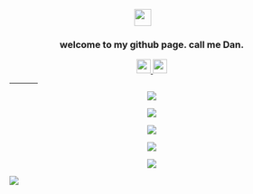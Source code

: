 <p align="center">
  <a href="#">
    <img style="padding-right: 32px;" src="https://media.giphy.com/media/hvRJCLFzcasrR4ia7z/giphy.gif" width="30">
  </a>
</p>

<h3 align="center">
  welcome to my github page. call me Dan.
</h3>

<p align="center">
  <a href="https://twitter.com/dan_mizu">
    <img src="https://img.shields.io/badge/twitter-%231DA1F2.svg?&style=for-the-badge&logo=twitter&logoColor=white" height=25>
  </a>
  <a href="https://www.linkedin.com/in/dannybaghdadi/">
    <img src="https://img.shields.io/badge/linkedin-%230077B5.svg?&style=for-the-badge&logo=linkedin&logoColor=white" height=25>
  </a>
  <!-- Instagram
  <a href="https://www.instagram.com/dan_mizu/">
    <img src="https://img.shields.io/badge/instagram-%23E4405F.svg?&style=for-the-badge&logo=instagram&logoColor=white" height=25>
  </a> 
  -->
</p>

<hr style="width: 10%; align: center;">

<!-- Github Streak -->
<p align="center">
<a href="#">
<picture>
<source 
  srcset="http://github-readme-streak-stats.herokuapp.com?user=Dan-Mizu&theme=github-dark&hide_border=true&date_format=M%20j%5B%2C%20Y%5D"
  media="(prefers-color-scheme: dark)"
/>
<source
  srcset="http://github-readme-streak-stats.herokuapp.com?user=Dan-Mizu&hide_border=true&date_format=M%20j%5B%2C%20Y%5D"
  media="(prefers-color-scheme: light), (prefers-color-scheme: no-preference)"
/>
<img src="http://github-readme-streak-stats.herokuapp.com?user=Dan-Mizu&hide_border=true&date_format=M%20j%5B%2C%20Y%5D" />
</picture>
</a>
</p>

<!-- Github Stats -->
<p align="center">
<a href="#">
<picture>
<source 
  srcset="https://github-readme-stats.vercel.app/api/top-langs/?username=Dan-Mizu&langs_count=10&layout=compact&hide_border=true&theme=github_dark"
  media="(prefers-color-scheme: dark)"
/>
<source
  srcset="https://github-readme-stats.vercel.app/api/top-langs/?username=Dan-Mizu&langs_count=10&layout=compact&hide_border=true"
  media="(prefers-color-scheme: light), (prefers-color-scheme: no-preference)"
/>
<img src="https://github-readme-stats.vercel.app/api/top-langs/?username=Dan-Mizu&langs_count=10&layout=compact&hide_border=true" />
</picture>
</a>
</p>

<!-- Github Score -->
<p align="center">
<a href="#">
<picture>
<source 
  srcset="https://github-readme-stats-git-masterrstaa-rickstaa.vercel.app/api?username=Dan-Mizu&count_private=true&show_icons=true&include_all_commits=true&hide_border=true&theme=github_dark"
  media="(prefers-color-scheme: dark)"
/>
<source
  srcset="https://github-readme-stats-git-masterrstaa-rickstaa.vercel.app/api?username=Dan-Mizu&count_private=true&show_icons=true&include_all_commits=true&hide_border=true"
  media="(prefers-color-scheme: light), (prefers-color-scheme: no-preference)"
/>
<img src="https://github-readme-stats-git-masterrstaa-rickstaa.vercel.app/api?username=Dan-Mizu&count_private=true&show_icons=true&include_all_commits=true&hide_border=true" />
</picture>
</a>
</p>

<!-- Github Contribution Graph -->
<p align="center">
<a href="#">
<picture>
<source 
  srcset="https://github-readme-activity-graph.cyclic.app/graph?username=Dan-Mizu&hide_border=true&theme=github-dark"
  media="(prefers-color-scheme: dark)"
/>
<source
  srcset="https://github-readme-activity-graph.cyclic.app/graph?username=Dan-Mizu&hide_border=true&theme=minimal"
  media="(prefers-color-scheme: light), (prefers-color-scheme: no-preference)"
/>
<img src="https://github-readme-activity-graph.cyclic.app/graph?username=Dan-Mizu&hide_border=true" />
</picture>
</a>
</p>

<!-- Profile Visits -->
<p align="center">
  <a href="#">
    <img src="https://komarev.com/ghpvc/?username=Dan-Mizu&style=for-the-badge&label=Profile+Visits" />
  </a>
</p>

<!-- Y HYPE Hit Tracking -->
![](https://hit.yhype.me/github/profile?user_id=15823849)
